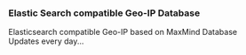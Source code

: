 ### Elastic Search compatible Geo-IP Database
Elasticsearch compatible Geo-IP based on MaxMind Database  
Updates every day...
